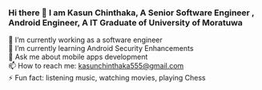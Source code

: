 ### Hi there 👋 I am Kasun Chinthaka, A Senior Software Engineer , Android Engineer, A IT Graduate of University of Moratuwa


 🔭 I’m currently working as a software engineer<br>
 🌱 I’m currently learning Android Security Enhancements<br>
 💬 Ask me about mobile apps development<br>
 📫 How to reach me: kasunchinthaka555@gmail.com<br>
 ⚡ Fun fact: listening music, watching movies, playing Chess<br>
